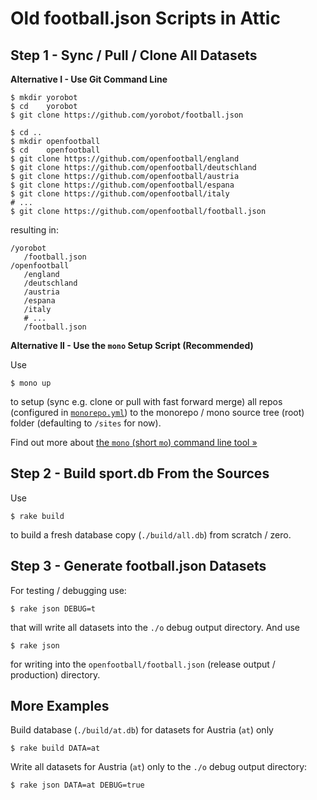 # Old football.json Scripts in Attic



## Step 1 - Sync / Pull / Clone All Datasets

**Alternative I - Use Git Command Line**

```
$ mkdir yorobot
$ cd    yorobot
$ git clone https://github.com/yorobot/football.json

$ cd ..
$ mkdir openfootball
$ cd    openfootball
$ git clone https://github.com/openfootball/england
$ git clone https://github.com/openfootball/deutschland
$ git clone https://github.com/openfootball/austria
$ git clone https://github.com/openfootball/espana
$ git clone https://github.com/openfootball/italy
# ...
$ git clone https://github.com/openfootball/football.json
```

resulting in:

```
/yorobot
   /football.json
/openfootball
   /england
   /deutschland
   /austria
   /espana
   /italy
   # ...
   /football.json
```


**Alternative II - Use the `mono` Setup Script  (Recommended)**

Use

```
$ mono up
```

to setup (sync e.g. clone or pull with fast forward merge) all repos (configured in [`monorepo.yml`](monorepo.yml))
to the monorepo / mono source tree (root) folder
(defaulting to `/sites` for now).

Find out more about [the `mono` (short `mo`) command line tool »](https://github.com/rubycoco/monos)




## Step 2 - Build sport.db From the Sources

Use

```
$ rake build
```

to build a fresh database copy (`./build/all.db`) from scratch / zero.


## Step 3 - Generate football.json Datasets

For testing / debugging use:

```
$ rake json DEBUG=t
```

that will write all datasets into the `./o` debug output directory.
And use

```
$ rake json
```

for writing into the `openfootball/football.json`
(release output / production) directory.




## More Examples


Build database (`./build/at.db`) for datasets for Austria (`at`) only

```
$ rake build DATA=at
```

Write all datasets for Austria (`at`) only to the `./o` debug output directory:

```
$ rake json DATA=at DEBUG=true
```

